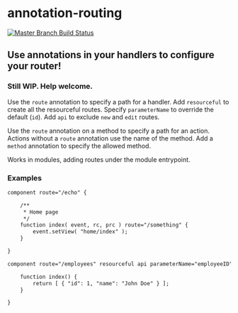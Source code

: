# annotation-routing

[![Master Branch Build Status](https://img.shields.io/travis/elpete/annotation-routing/master.svg?style=flat-square&label=master)](https://travis-ci.org/elpete/annotation-routing)

## Use annotations in your handlers to configure your router!

### Still WIP.  Help welcome.

Use the `route` annotation to specify a path for a handler.
Add `resourceful` to create all the resourceful routes.
Specify `parameterName` to override the default (`id`).
Add `api` to exclude `new` and `edit` routes.

Use the `route` annotation on a method to specify a path for an action.
Actions without a `route` annotation use the name of the method.
Add a `method` annotation to specify the allowed method.

Works in modules, adding routes under the module entrypoint.

### Examples

```cfc
component route="/echo" {

	/**
	 * Home page
	 */
	function index( event, rc, prc ) route="/something" {
		event.setView( "home/index" );
	}

}
```

```cfc
component route="/employees" resourceful api parameterName="employeeID" {

    function index() {
        return [ { "id": 1, "name": "John Doe" } ];
    }

}
```
